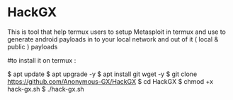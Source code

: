 # HackGX
This is tool that help termux users to setup Metasploit in termux and use to generate android payloads in to your local network and out of it ( local &amp; public ) payloads

#to install it on termux :

$ apt update
$ apt upgrade -y
$ apt install git wget -y
$ git clone https://github.com/Anonymous-GX/HackGX
$ cd HackGX
$ chmod +x hack-gx.sh 
$ ./hack-gx.sh
